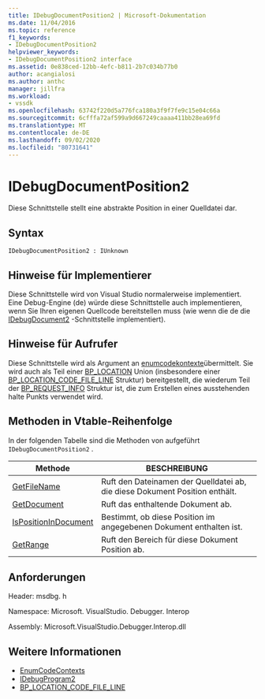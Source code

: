```yaml
---
title: IDebugDocumentPosition2 | Microsoft-Dokumentation
ms.date: 11/04/2016
ms.topic: reference
f1_keywords:
- IDebugDocumentPosition2
helpviewer_keywords:
- IDebugDocumentPosition2 interface
ms.assetid: 0e838ced-12bb-4efc-b811-2b7c034b77b0
author: acangialosi
ms.author: anthc
manager: jillfra
ms.workload:
- vssdk
ms.openlocfilehash: 63742f220d5a776fca180a3f9f7fe9c15e04c66a
ms.sourcegitcommit: 6cfffa72af599a9d667249caaaa411bb28ea69fd
ms.translationtype: MT
ms.contentlocale: de-DE
ms.lasthandoff: 09/02/2020
ms.locfileid: "80731641"
---
```

# <a name="idebugdocumentposition2"></a>IDebugDocumentPosition2
Diese Schnittstelle stellt eine abstrakte Position in einer Quelldatei dar.

## <a name="syntax"></a>Syntax

```
IDebugDocumentPosition2 : IUnknown
```

## <a name="notes-for-implementers"></a>Hinweise für Implementierer
 Diese Schnittstelle wird von Visual Studio normalerweise implementiert. Eine Debug-Engine (de) würde diese Schnittstelle auch implementieren, wenn Sie Ihren eigenen Quellcode bereitstellen muss (wie wenn die de die [IDebugDocument2](../../../extensibility/debugger/reference/idebugdocument2.md) -Schnittstelle implementiert).

## <a name="notes-for-callers"></a>Hinweise für Aufrufer
 Diese Schnittstelle wird als Argument an [enumcodekontexte](../../../extensibility/debugger/reference/idebugprogram2-enumcodecontexts.md)übermittelt. Sie wird auch als Teil einer [BP_LOCATION](../../../extensibility/debugger/reference/bp-location.md) Union (insbesondere einer [BP_LOCATION_CODE_FILE_LINE](../../../extensibility/debugger/reference/bp-location-code-file-line.md) Struktur) bereitgestellt, die wiederum Teil der [BP_REQUEST_INFO](../../../extensibility/debugger/reference/bp-request-info.md) Struktur ist, die zum Erstellen eines ausstehenden halte Punkts verwendet wird.

## <a name="methods-in-vtable-order"></a>Methoden in Vtable-Reihenfolge
 In der folgenden Tabelle sind die Methoden von aufgeführt `IDebugDocumentPosition2` .

|Methode|BESCHREIBUNG|
|------------|-----------------|
|[GetFileName](../../../extensibility/debugger/reference/idebugdocumentposition2-getfilename.md)|Ruft den Dateinamen der Quelldatei ab, die diese Dokument Position enthält.|
|[GetDocument](../../../extensibility/debugger/reference/idebugdocumentposition2-getdocument.md)|Ruft das enthaltende Dokument ab.|
|[IsPositionInDocument](../../../extensibility/debugger/reference/idebugdocumentposition2-ispositionindocument.md)|Bestimmt, ob diese Position im angegebenen Dokument enthalten ist.|
|[GetRange](../../../extensibility/debugger/reference/idebugdocumentposition2-getrange.md)|Ruft den Bereich für diese Dokument Position ab.|

## <a name="requirements"></a>Anforderungen
 Header: msdbg. h

 Namespace: Microsoft. VisualStudio. Debugger. Interop

 Assembly: Microsoft.VisualStudio.Debugger.Interop.dll

## <a name="see-also"></a>Weitere Informationen
- [EnumCodeContexts](../../../extensibility/debugger/reference/idebugprogram2-enumcodecontexts.md)
- [IDebugProgram2](../../../extensibility/debugger/reference/idebugprogram2.md)
- [BP_LOCATION_CODE_FILE_LINE](../../../extensibility/debugger/reference/bp-location-code-file-line.md)
